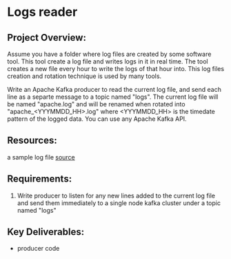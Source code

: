 # Logs reader
## Project Overview:
Assume you have a folder where log files are created by some software tool. This tool create a log file and writes logs in it in real time. The tool creates a new file every hour to write the logs of that hour into. This log files creation and rotation technique is used by many tools.

Write an Apache Kafka producer to read the current log file, and send each line as a separte message to a topic named "logs". The current log file will be named "apache.log" and will be renamed when rotated into "apache_<YYYMMDD_HH>.log" where <YYYMMDD_HH> is the timedate pattern of the logged data. You can use any Apache Kafka API.

## Resources:
a sample log file [source](https://github.com/logpai/loghub/blob/master/Apache/Apache_2k.log)

## Requirements:
1. Write producer to listen for any new lines added to the current log file and send them immediately to a single node kafka cluster under a topic named "logs"

## Key Deliverables:
-	producer code

